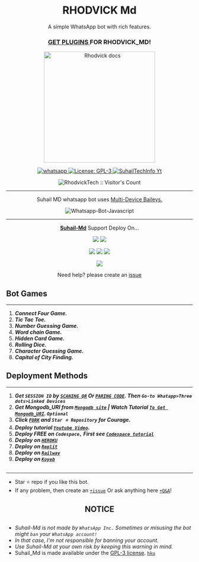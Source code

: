  <h1 align="center"> RHODVICK Md </h1> 
<p align="center"> A simple WhatsApp bot with rich features. </p>

 
<h3 align="center"> <a href="https://github.com/Rhodvick/RHODVICK-TECH-Media"> GET PLUGINS </a>FOR RHODVICK_MD! </h3> 




<p align="center">
  <a href="https://youtube.com/@Rhodvick">
    <img alt="Rhodvick docs" height="300" src="https://telegra.ph/file/25b60ba1474cffb21969c.jpghttps://telegra.ph/file/25b60ba1474cffb21969c.jp">
  </a>
</p>
    
   
   
<p align="center">
  <a href="https://wa.me/+254700150919?text=Hi+Bro--+I+Need+Help.+I+messaged+you+from+Rhodvick-Md+Repo" target="_blank">
    <img alt="whatsapp" src="https://img.shields.io/badge/ Whatsapp -25D366?style=for-the-badge&logo=whatsapp&logoColor=white" />
  </a>
  <a aria-label="RHODVICK_MD is free to use" href="https://github.com/SuhailTechInfo/Suhail-Md/blob/main/LICENCE" target="_blank">
    <img alt="License: GPL-3" src="https://badges.frapsoft.com/os/gpl/gpl.png?v=103)](https://opensource.org/licenses/GPL-3.0/" target="_blank" />
  </a>
  <a aria-label="Suhail_Md is free to use" href="https://youtube.com/@Rhodvick" target="_blank">
    <img alt="SuhailTechInfo Yt" src="https://img.shields.io/youtube/channel/subscribers/UCU071AMRqcd5mfTdCgJFwPg" target="_blank" />
  </a>

</p>
<p align="center"><img src="https://profile-counter.glitch.me/{SuhailTechInfo}/count.svg" alt="RhodvickTech :: Visitor's Count" /></p>

---




<p align="center"> Suhail MD whatsapp bot uses
  <a href="https://github.com/adiwajshing/Baileys">Multi-Device Baileys.</a>
</p>
<p align="center">
  <img title="Whatsapp-Bot-Javascript" src="https://img.shields.io/badge/Javascript-363303?style=for-the-badge&logo=javascript&logoColor=c6c631"></img>
</p>

---

<p align="center">
  <a href="https://github.com/SuhailTechInfo/Suhail-Md"><b>Suhail-Md</b></a> Support Deploy On...
</p>

<p align="center">
  <a href="https://github.com/SuhailTechInfo/Suhail-Md/blob/main/temp/deploy-on-vps.md"><img src="https://img.shields.io/badge/self hosting-3d1513?style=for-the-badge&logo=serverless&logoColor=FD5750"></a>
  <a href="https://railway.app/template/GZOvIe?referralCode=wVDLrh"><img src="https://img.shields.io/badge/railway-3e164f?style=for-the-badge&logo=railway&logoColor=0B0D0E"></a>
</p>
<p align="center">
  <a href="https://suhail-web01.vercel.app/deploy.html"><img src="https://img.shields.io/badge/heroku-9d7acc?style=for-the-badge&logo=heroku&logoColor=430098"></a>
  <a href="https://suhail-web01.vercel.app/replit.html"><img src="https://img.shields.io/badge/replit-253c99?style=for-the-badge&logo=replit&logoColor=F26207"></a>
  <a href="https://app.koyeb.com/apps/deploy?type=git&repository=github.com/SuhailTechInfo/Suhail-Md&branch=main&env[SESSION_ID]&env[OWNER_NUMBER]=254700150919&env[MONGODB_URI]&&env[OWNER_NAME]=RHODVICK&env[KOYEB_API]&env[PREFIX]=.&env[WAPRESENCE]&env[AUTO_READ_STATUS]=false&env[DISABLE_PM]=false&env[PACK_AUTHER]=whatsapp+bot&env[PACK_NAME]=RHODVICK+MD&env[STYLE]=0&env[MODE]=private&env[READ_MESSAGE]=false&env[THEME]=RHODVICK&env[WARN_COUNT]=3&env[BLOCK_JID]=null&env[TIME_ZONE]=Asia/Karachi&name=RHODVICK-MD&env[KOYEB_NAME]=RHODVICK-MD&env[SUDO]=null&env[THUMB_IMAGE]=https://i.imgur.com/NpA3ZsJ.jpeg"><img src="https://img.shields.io/badge/koyeb-033604?style=for-the-badge&logo=koyeb&logoColor=white"></a>
</p>
<p align="center">
  <a href="https://youtu.be/3NdJb6_1cJM"><img src="https://img.shields.io/badge/CodeSpace-green?colorA=%23ff000&colorB=%23017e40&style=for-the-badge&logo=git&logoColor=white"></a>
</p>
<p align="center">Need help? please create an <a href="https://github.com/SuhailTechInfo/Suhail-Md/issues">issue</a></p>

 



## Bot Games
---
1. ***Connect Four Game.***
2.  ***Tic Tac Toe.***
3.  ***Number Guessing Game.***
4.  ***Word chain Game.***
5.  ***Hidden Card Game.***
6.  ***Rolling Dice.***
7.  ***Character Guessing Game.***
8.  ***Capital of City Finding.***
##


 




    
   
## Deployment Methods
---
1.  ***Get `SESSION ID` by [`SCANING QR`](https://suhail-md-vtsf.onrender.com/) Or [`PARING CODE`](https://suhail-md-vtsf.onrender.com/code). Then `Go-to Whatapp>Three dots>Linked Devices`***
2.  ***Get Mongodb_URI from [`Mongodb site`](https://www.mongodb.com/) | Watch Tutorial [`To Get Mongodb_URI`](https://www.youtube.com/@Rhodvick). `Optional`***
3.  ***Click [`FORK`](https://github.com/Rhodvick/RHODVICM-MD/fork) and `Star ⭐ Repository` for Courage.***
4.  ***Deploy tutorial [`Youtube Video`](https://youtu.be/6rnftFl0fAI).***
5.  ***Deploy FREE on `Codespace,` First see [`Codespace tutorial`](https://youtu.be/3NdJb6_1cJM)***
6.  ***Deploy on [`HEROKU`](https://dashboard.heroku.com/new?template=https%3A%2F%2Fgithub.com%2FRhodvick%2FSuhail-)***
7.  ***Deploy on [`Replit`](https://replit.com/github/Rhodvick/RHODVICK-MD)***
8.  ***Deploy on [`Railway`](https://railway.app/template/GZOvIe?referralCode=wVDLrh)***
9.  ***Deploy on [`Koyeb`](https://app.koyeb.com/apps/deploy?type=git&repository=github.com/Rhodvick/RHODVICK-MD&branch=main&env[SESSION_ID]&env[OWNER_NUMBER]=254700150919&env[MONGODB_URI]&&env[OWNER_NAME]=Rhodvick&env[KOYEB_API]&env[PREFIX]=.&env[WAPRESENCE]&env[AUTO_READ_STATUS]=false&env[DISABLE_PM]=false&env[PACK_AUTHER]=whatsapp+bot&env[PACK_NAME]=Suhail+MD&env[STYLE]=0&env[MODE]=private&env[READ_MESSAGE]=false&env[THEME]=RHODVICK&env[WARN_COUNT]=3&env[BLOCK_JID]=null&env[TIME_ZONE]=Asia/Karachi&name=suhail-md&env[KOYEB_NAME]=suhail-md&env[SUDO]=null&env[THUMB_IMAGE]=https://i.imgur.com/NpA3ZsJ.jpeg)***

##
---


- Star ⭐ repo if you like this bot.
- If any problem, then create an [`+issue`](https://github.com/SuhailTechInfo/Suhail-Md/issues/new) Or ask anything here [`+Q&A`](https://github.com/SuhailTechInfo/Suhail-Md/discussions/new?category=q-a)!



<h2 align="center">  NOTICE
</h2>
   
## 

- *Suhail-Md is not made by `WhatsApp Inc.` Sometimes or misusing the bot might `ban` your `WhatsApp account!`*
- *In that case, I'm not responsible for banning your account.*
- *Use Suhail-Md at your own risk by keeping this warning in mind.*
- Suhail_Md is made available under the [GPL-3 license](https://github.com/SuhailTechInfo/Suhail-Md/blob/main/LICENCE). [`hku`](https://dashboard.heroku.com/new?template=https%3A%2F%2Fgithub.com%2FSuhailTechInfo%2FSuhail-)
